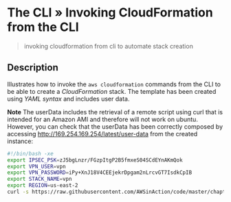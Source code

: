 # The CLI &raquo; Invoking CloudFormation from the CLI
> invoking cloudformation from cli to automate stack creation

## Description
Illustrates how to invoke the `aws cloudformation` commands from the CLI to be able to create a *CloudFormation* stack. The template has been created using *YAML syntax* and includes user data.

**Note**
The userData includes the retrieval of a remote script using curl that is intended for an Amazon AMI and therefore will not work on ubuntu. However, you can check that the userData has been correctly composed by accessing http://169.254.169.254/latest/user-data from the created instance:

```bash
#!/bin/bash -xe
export IPSEC_PSK=zJ5bgLnzr/FGzpItgP2B5fmxeS04SCdEYnAKmQok
export VPN_USER=vpn
export VPN_PASSWORD=iPy+XnJ18V4CEEjekrDpgam2nLrcvGT7IsdkCpIB
export STACK_NAME=vpn
export REGION=us-east-2
curl -s https://raw.githubusercontent.com/AWSinAction/code/master/chapter5/vpn-setup.sh | bash -ex
```

